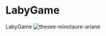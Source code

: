 # LabyGame
LabyGame
![thesee-minotaure-ariane](https://github.com/MartineJA/LabyGame/assets/145664478/3da47fbd-b587-4ab1-be10-b66c2abdb548)
